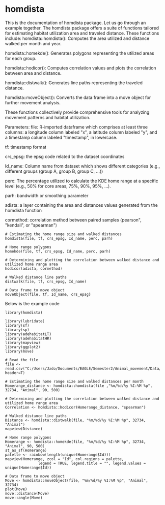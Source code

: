 # homdista

This is the documentation of homdista package. Let us go through an example together.
The homdista package offers a suite of functions tailored for estimating habitat utilization area and traveled distance.
These functions include:
homdista::homdista(): Computes the area utilized and distance walked per month and year.

homdista::homekde(): Generates polygons representing the utilized areas for each group.

homdista::hodicor(): Computes correlation values and plots the correlation between area and distance.

homdista::distwalk(): Generates line paths representing the traveled distance.

homdista::moveObject(): Converts the data frame into a move object for further movement analysis.

These functions collectively provide comprehensive tools for analyzing movement patterns and habitat utilization.

Parameters:
file: R-imported dataframe which comprises at least three columns: a longitude column labeled "x", a latitude column labeled "y", and a timestamp column labeled "timestamp", in lowercase.

tf: timestamp format

crs_epsg: the epsg code related to the dataset coordinates

Id_name: Column name from dataset which shows different categories (e.g., different groups (group A, group B, group C, ...))

perc: The percentage utilized to calculate the KDE home range at a specific level (e.g., 50% for core areas, 75%, 90%, 95%, ...).

parh: bandwidth or smoothing parameter

adista: a layer containing the area and distances values generated from the homdista function

cormethod: correlation method between paired samples (pearson", "kendall", or "spearman")
&nbsp;
```
# Estimating the home range size and walked distances
homdista(file, tf, crs_epsg, Id_name, perc, parh)

# Home range polygons
homekde(file, tf, crs_epsg, Id_name, perc, parh)

# Determining and plotting the correlation between walked distance and utilized home range area
hodicor(adista, cormethod)

# Walked distance line paths
distwalk(file, tf, crs_epsg, Id_name)

# Data frame to move object
moveObject(file, tf, Id_name, crs_epsg)
```
Below is the example code
```
library(homdista)

library(lubridate)
library(sf)
library(sp)
library(adehabitatLT)
library(adehabitatHR)
library(mapview)
library(ggplot2)
library(move)

# Read the file
file <- read.csv("C:/Users/Jado/Documents/EAGLE/Semester2/Animal_movement/Data/data.csv", header=T)

# Estimating the home range size and walked distances per month
Homerange_distance <- homdista::homdista(file ,"%m/%d/%y %I:%M %p", 32734, "Animal", 90, 500)

# Determining and plotting the correlation between walked distance and utilized home range area
Correlation <- homdista::hodicor(Homerange_distance, "spearman")

# Walked distance line paths
Distance <- homdista::distwalk(file, "%m/%d/%y %I:%M %p", 32734, "Animal")
mapview(Distance)

# Home range polygons
Homerange <- homdista::homekde(file, "%m/%d/%y %I:%M %p", 32734, "Animal", 90, 500)
st_as_sf(Homerange)
palette <- rainbow(length(unique(Homerange$Id)))
mapview(Homerange, zcol = "Id", col.regions = palette,
               legend = TRUE, legend.title = "", legend.values = unique(Homerange$Id))

# Data frame to move object
Move <- homdista::moveObject(file, "%m/%d/%y %I:%M %p", "Animal", 32734)
plot(Move)
move::distance(Move)
move::angle(Move)
```
